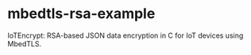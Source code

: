 # mbedtls-rsa-example
IoTEncrypt: RSA-based JSON data encryption in C for IoT devices using MbedTLS.
